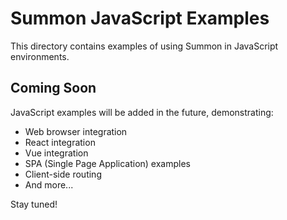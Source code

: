 # Summon JavaScript Examples

This directory contains examples of using Summon in JavaScript environments.

## Coming Soon

JavaScript examples will be added in the future, demonstrating:

- Web browser integration
- React integration
- Vue integration
- SPA (Single Page Application) examples
- Client-side routing
- And more...

Stay tuned! 